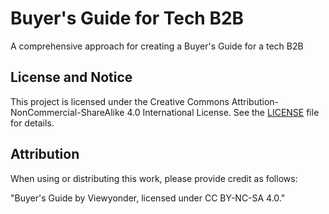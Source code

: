# Buyer's Guide for Tech B2B

A comprehensive approach for creating a Buyer's Guide for a tech B2B

## License and Notice

This project is licensed under the Creative Commons Attribution-NonCommercial-ShareAlike 4.0 International License. See the [LICENSE](LICENSE) file for details.

## Attribution

When using or distributing this work, please provide credit as follows:

"Buyer's Guide by Viewyonder, licensed under CC BY-NC-SA 4.0."
